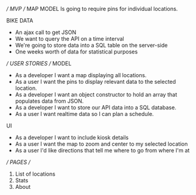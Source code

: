 */ MVP /*
MAP MODEL
Is going to require pins for individual locations.

BIKE DATA
- An ajax call to get JSON
- We want to query the API on a time interval
- We're going to store data into a SQL table on the server-side
- One weeks worth of data for statistical purposes

*/ USER STORIES /*
MODEL
- As a developer I want a map displaying all locations.
- As a user I want the pins to display relevant data to the selected location.
- As a developer I want an object constructor to hold an array that populates data from JSON.
- As a developer I want to store our API data into a SQL database.
- As a user I want realtime data so I can plan a schedule.

UI
- As a developer I want to include kiosk details
- As a user I want the map to zoom and center to my selected location
- As a user I'd like directions that tell me where to go from where I'm at

*/ PAGES /*
1) List of locations
2) Stats
3) About
